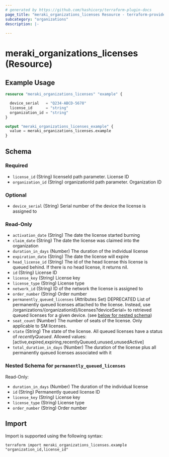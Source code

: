 ```yaml
---
# generated by https://github.com/hashicorp/terraform-plugin-docs
page_title: "meraki_organizations_licenses Resource - terraform-provider-meraki"
subcategory: "organizations"
description: |-
  
---
```


# meraki_organizations_licenses (Resource)



## Example Usage

```terraform
resource "meraki_organizations_licenses" "example" {

  device_serial   = "Q234-ABCD-5678"
  license_id      = "string"
  organization_id = "string"
}

output "meraki_organizations_licenses_example" {
  value = meraki_organizations_licenses.example
}
```

<!-- schema generated by tfplugindocs -->
## Schema

### Required

- `license_id` (String) licenseId path parameter. License ID
- `organization_id` (String) organizationId path parameter. Organization ID

### Optional

- `device_serial` (String) Serial number of the device the license is assigned to

### Read-Only

- `activation_date` (String) The date the license started burning
- `claim_date` (String) The date the license was claimed into the organization
- `duration_in_days` (Number) The duration of the individual license
- `expiration_date` (String) The date the license will expire
- `head_license_id` (String) The id of the head license this license is queued behind. If there is no head license, it returns nil.
- `id` (String) License ID
- `license_key` (String) License key
- `license_type` (String) License type
- `network_id` (String) ID of the network the license is assigned to
- `order_number` (String) Order number
- `permanently_queued_licenses` (Attributes Set) DEPRECATED List of permanently queued licenses attached to the license. Instead, use /organizations/{organizationId}/licenses?deviceSerial= to retrieved queued licenses for a given device. (see [below for nested schema](#nestedatt--permanently_queued_licenses))
- `seat_count` (Number) The number of seats of the license. Only applicable to SM licenses.
- `state` (String) The state of the license. All queued licenses have a status of *recentlyQueued*.
                                  Allowed values: [active,expired,expiring,recentlyQueued,unused,unusedActive]
- `total_duration_in_days` (Number) The duration of the license plus all permanently queued licenses associated with it

<a id="nestedatt--permanently_queued_licenses"></a>
### Nested Schema for `permanently_queued_licenses`

Read-Only:

- `duration_in_days` (Number) The duration of the individual license
- `id` (String) Permanently queued license ID
- `license_key` (String) License key
- `license_type` (String) License type
- `order_number` (String) Order number

## Import

Import is supported using the following syntax:

```shell
terraform import meraki_organizations_licenses.example "organization_id,license_id"
```
